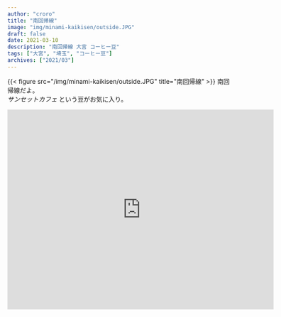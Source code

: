 ```yaml
---
author: "croro"
title: "南回帰線"
image: "img/minami-kaikisen/outside.JPG"
draft: false
date: 2021-03-10
description: "南回帰線 大宮 コーヒー豆"
tags: ["大宮", "埼玉", "コーヒー豆"]
archives: ["2021/03"]
---
```


{{< figure src="/img/minami-kaikisen/outside.JPG" title="南回帰線" >}}
南回帰線だよ。  
*サンセットカフェ* という豆がお気に入り。

<div>
    <iframe src="https://www.google.com/maps/embed?pb=!1m18!1m12!1m3!1d3231.882214524296!2d139.62904895112786!3d35.90090032540258!2m3!1f0!2f0!3f0!3m2!1i1024!2i768!4f13.1!3m3!1m2!1s0x6018c1131541d18d%3A0x380fcb42ef0f6111!2z5Y2X5Zue5biw57ea!5e0!3m2!1sja!2sjp!4v1615384512860!5m2!1sja!2sjp" width="600" height="450" style="border:0;" allowfullscreen="" loading="lazy"></iframe>
</div>
